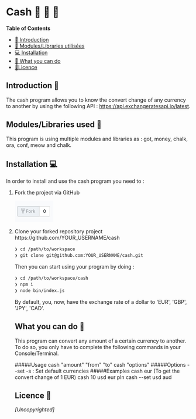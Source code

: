 # Cash 💸 💸 💸

**Table of Contents**

- [🌼 Introduction](#-introduction)
- [📖 Modules/Libraries utilisées](#-Modules/Libraries-utilisées)
- [💻 Installation](#Installation)
- [👀 What you can do](#what-you-can-do)
- [🔏Licence](#licence)

## Introduction 🌼

The cash program allows you to know the convert change of any currency to another by using the following API : https://api.exchangeratesapi.io/latest.

## Modules/Libraries used 📖

This program is using multiple modules and libraries as : got, money, chalk, ora, conf, meow and chalk.

## Installation 💻

In order to install and use the cash program you need to :

<ol>
<li>Fork the project via GitHub

![fork](./fork.png)

</li>

<li>Clone your forked repository project https://github.com/YOUR_USERNAME/cash

```sh
❯ cd /path/to/workspace
❯ git clone git@github.com:YOUR_USERNAME/cash.git
```

</li>

Then you can start using your program by doing :

```sh
❯ cd /path/to/workspace/cash
❯ npm i
❯ node bin/index.js
```

By default, you, now, have the exchange rate of a dollar to 'EUR', 'GBP', 'JPY', 'CAD'.

## What you can do 👀

This program can convert any amount of a certain currency to another. To do so, you only have to complete the following commands in your Console/Terminal.

#####Usage
cash "amount" "from" "to"
cash "options"
#####Options
--set -s : Set default currencies
#####Examples
cash eur (To get the convert change of 1 EUR)
cash 10 usd eur pln
cash --set usd aud

## Licence 🔏

_[Uncopyrighted]_
